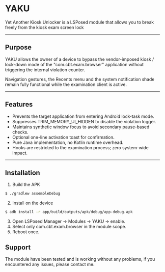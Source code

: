 # YAKU
Yet Another Kiosk Unlocker is a LSPosed module that allows you to break freely from the kiosk exam screen lock

---

## Purpose
YAKU allows the owner of a device to bypass the vendor-imposed kiosk / lock-down mode of the "com.cbt.exam.browser" application without triggering the internal violation counter.

Navigation gestures, the Recents menu and the system notification shade remain fully functional while the examination client is active.

---

## Features
- Prevents the target application from entering Android lock-task mode.
- Suppresses TRIM_MEMORY_UI_HIDDEN to disable the violation logger.
- Maintains synthetic window focus to avoid secondary pause-based checks.
- Optional one-line activation toast for confirmation.
- Pure Java implementation, no Kotlin runtime overhead.
- Hooks are restricted to the examination process; zero system-wide impact.

---

## Installation
1. Build the APK
```bash
$ ./gradlew assembleDebug
```
2. Install on the device
```bash
$ adb install -r app/build/outputs/apk/debug/app-debug.apk
```
3. Open LSPosed Manager → Modules → YAKU → enable.
4. Select only com.cbt.exam.browser in the module scope.
5. Reboot once.

## Support
The module have been tested and is working without any problems, if you encountered any issues, please contact me.
